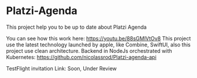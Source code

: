 # Platzi-Agenda
This project help you to be up to date about Platzi Agenda

You can see how this work here: https://youtu.be/88sGMlVtOv8
This project use the latest technology launched by apple, like Combine, SwiftUI, also this project use clean architecture.
Backend in NodeJs orchestrated with Kubernetes: https://github.com/nicolassrod/Platzi-agenda-api

TestFlight invitation Link: Soon, Under Review
